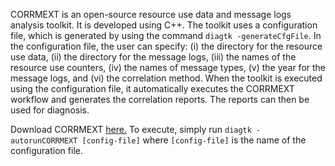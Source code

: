 CORRMEXT is an open-source resource use data and message logs analysis toolkit. It is developed using C++. The toolkit uses a configuration file, which is generated by using the command `diagtk -generateCfgFile`. In the configuration file, the user can specify: (i) the directory for the resource use data, (ii) the directory for the message logs, (iii) the names of the resource use counters, (iv) the names of message types, (v) the year for the message logs, and (vi) the correlation method. When the toolkit is executed using the configuration file, it automatically executes the CORRMEXT workflow and generates the correlation reports. The reports can then be used for diagnosis.

Download CORRMEXT [here.](https://tinyurl.com/y7wpv488)  To execute, simply run `diagtk -autorunCORRMEXT [config-file]` where `[config-file]` is the name of the configuration file.
